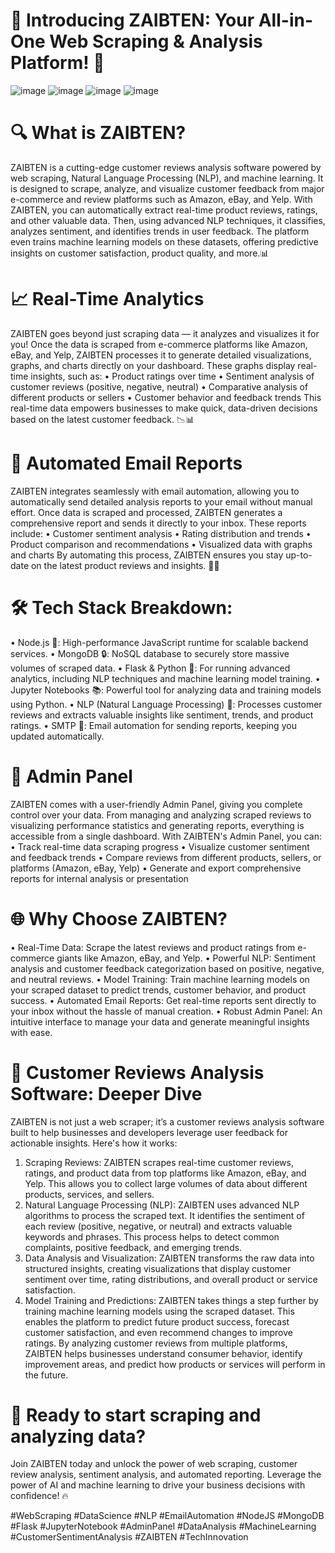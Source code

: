 # 🚀 Introducing ZAIBTEN: Your All-in-One Web Scraping & Analysis Platform! 🚀
![image](https://github.com/user-attachments/assets/4781fc78-f95b-43fd-8d21-51cb2b106cd7)
![image](https://github.com/user-attachments/assets/e31ae204-0c51-4ce6-9c82-b60ecae600f5)
![image](https://github.com/user-attachments/assets/a1fb2252-0f50-47fa-95bc-9de3dcaf7fac)
![image](https://github.com/user-attachments/assets/b0907003-a74c-4b65-9545-f124a532d4de)
 
# 🔍 What is ZAIBTEN?
ZAIBTEN is a cutting-edge customer reviews analysis software powered by web scraping, Natural Language Processing (NLP), and machine learning. It is designed to scrape, analyze, and visualize customer feedback from major e-commerce and review platforms such as Amazon, eBay, and Yelp.
With ZAIBTEN, you can automatically extract real-time product reviews, ratings, and other valuable data. Then, using advanced NLP techniques, it classifies, analyzes sentiment, and identifies trends in user feedback. The platform even trains machine learning models on these datasets, offering predictive insights on customer satisfaction, product quality, and more.📊

# 📈 Real-Time Analytics
ZAIBTEN goes beyond just scraping data — it analyzes and visualizes it for you! Once the data is scraped from e-commerce platforms like Amazon, eBay, and Yelp, ZAIBTEN processes it to generate detailed visualizations, graphs, and charts directly on your dashboard. These graphs display real-time insights, such as:
•	Product ratings over time
•	Sentiment analysis of customer reviews (positive, negative, neutral)
•	Comparative analysis of different products or sellers
•	Customer behavior and feedback trends
This real-time data empowers businesses to make quick, data-driven decisions based on the latest customer feedback. 📉📊

# 📧 Automated Email Reports
ZAIBTEN integrates seamlessly with email automation, allowing you to automatically send detailed analysis reports to your email without manual effort. Once data is scraped and processed, ZAIBTEN generates a comprehensive report and sends it directly to your inbox. These reports include:
•	Customer sentiment analysis
•	Rating distribution and trends
•	Product comparison and recommendations
•	Visualized data with graphs and charts
By automating this process, ZAIBTEN ensures you stay up-to-date on the latest product reviews and insights. 📧💼

# 🛠️ Tech Stack Breakdown:
•	Node.js 🚀: High-performance JavaScript runtime for scalable backend services.
•	MongoDB 🔒: NoSQL database to securely store massive volumes of scraped data.
•	Flask & Python 🧠: For running advanced analytics, including NLP techniques and machine learning model training.
•	Jupyter Notebooks 📚: Powerful tool for analyzing data and training models using Python.
•	NLP (Natural Language Processing) 🌟: Processes customer reviews and extracts valuable insights like sentiment, trends, and product ratings.
•	SMTP 📧: Email automation for sending reports, keeping you updated automatically.

# 💼 Admin Panel
ZAIBTEN comes with a user-friendly Admin Panel, giving you complete control over your data. From managing and analyzing scraped reviews to visualizing performance statistics and generating reports, everything is accessible from a single dashboard. With ZAIBTEN's Admin Panel, you can:
•	Track real-time data scraping progress
•	Visualize customer sentiment and feedback trends
•	Compare reviews from different products, sellers, or platforms (Amazon, eBay, Yelp)
•	Generate and export comprehensive reports for internal analysis or presentation

# 🌐 Why Choose ZAIBTEN?
•	Real-Time Data: Scrape the latest reviews and product ratings from e-commerce giants like Amazon, eBay, and Yelp.
•	Powerful NLP: Sentiment analysis and customer feedback categorization based on positive, negative, and neutral reviews.
•	Model Training: Train machine learning models on your scraped dataset to predict trends, customer behavior, and product success.
•	Automated Email Reports: Get real-time reports sent directly to your inbox without the hassle of manual creation.
•	Robust Admin Panel: An intuitive interface to manage your data and generate meaningful insights with ease.

# 🧠 Customer Reviews Analysis Software: Deeper Dive
ZAIBTEN is not just a web scraper; it’s a customer reviews analysis software built to help businesses and developers leverage user feedback for actionable insights. Here's how it works:
1.	Scraping Reviews: ZAIBTEN scrapes real-time customer reviews, ratings, and product data from top platforms like Amazon, eBay, and Yelp. This allows you to collect large volumes of data about different products, services, and sellers.
2.	Natural Language Processing (NLP): ZAIBTEN uses advanced NLP algorithms to process the scraped text. It identifies the sentiment of each review (positive, negative, or neutral) and extracts valuable keywords and phrases. This process helps to detect common complaints, positive feedback, and emerging trends.
3.	Data Analysis and Visualization: ZAIBTEN transforms the raw data into structured insights, creating visualizations that display customer sentiment over time, rating distributions, and overall product or service satisfaction.
4.	Model Training and Predictions: ZAIBTEN takes things a step further by training machine learning models using the scraped dataset. This enables the platform to predict future product success, forecast customer satisfaction, and even recommend changes to improve ratings.
By analyzing customer reviews from multiple platforms, ZAIBTEN helps businesses understand consumer behavior, identify improvement areas, and predict how products or services will perform in the future.

# 🚀 Ready to start scraping and analyzing data?
Join ZAIBTEN today and unlock the power of web scraping, customer review analysis, sentiment analysis, and automated reporting. Leverage the power of AI and machine learning to drive your business decisions with confidence! 🔥

#WebScraping #DataScience #NLP #EmailAutomation #NodeJS #MongoDB #Flask #JupyterNotebook #AdminPanel #DataAnalysis #MachineLearning #CustomerSentimentAnalysis #ZAIBTEN #TechInnovation

